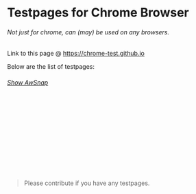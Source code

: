 # Testpages for Chrome Browser
###### Not just for chrome, can (may) be used on any browsers.

Link to this page @ https://chrome-test.github.io

Below are the list of testpages:
###### <a href="https://chrome-test.github.io/awsnap">Show AwSnap</a>

<br><br><br><br><br><br><br><br><br><br>

>Please contribute if you have any testpages.
